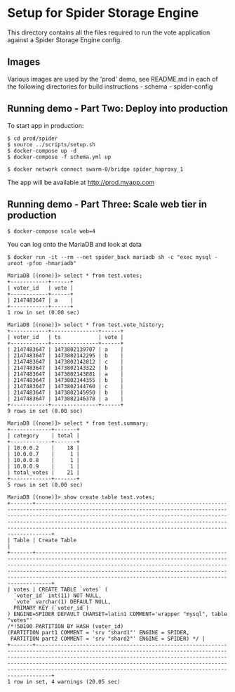 # Setup for Spider Storage Engine
This directory contains all the files required to run the vote application against a Spider Storage Engine config.

## Images

Various images are used by the 'prod' demo, see README.md in each of the following directories for build instructions
    - schema
    - spider-config

## Running demo - Part Two: Deploy into production

To start app in production:

    $ cd prod/spider
    $ source ../scripts/setup.sh
    $ docker-compose up -d
    $ docker-compose -f schema.yml up

    $ docker network connect swarm-0/bridge spider_haproxy_1

The app will be available at http://prod.myapp.com

## Running demo - Part Three: Scale web tier in production

    $ docker-compose scale web=4

You can log onto the MariaDB and look at data

    $ docker run -it --rm --net spider_back mariadb sh -c "exec mysql -uroot -pfoo -hmariadb"

    MariaDB [(none)]> select * from test.votes;
    +------------+------+
    | voter_id   | vote |
    +------------+------+
    | 2147483647 | a    |
    +------------+------+
    1 row in set (0.00 sec)

    MariaDB [(none)]> select * from test.vote_history;
    +------------+---------------+------+
    | voter_id   | ts            | vote |
    +------------+---------------+------+
    | 2147483647 | 1473802139707 | a    |
    | 2147483647 | 1473802142295 | b    |
    | 2147483647 | 1473802142812 | c    |
    | 2147483647 | 1473802143322 | b    |
    | 2147483647 | 1473802143881 | a    |
    | 2147483647 | 1473802144355 | b    |
    | 2147483647 | 1473802144760 | c    |
    | 2147483647 | 1473802145950 | b    |
    | 2147483647 | 1473802146378 | a    |
    +------------+---------------+------+
    9 rows in set (0.00 sec)

    MariaDB [(none)]> select * from test.summary;
    +-------------+-------+
    | category    | total |
    +-------------+-------+
    | 10.0.0.2    |    18 |
    | 10.0.0.7    |     1 |
    | 10.0.0.8    |     1 |
    | 10.0.0.9    |     1 |
    | total_votes |    21 |
    +-------------+-------+
    5 rows in set (0.00 sec)

    MariaDB [(none)]> show create table test.votes;
    +-------+-------------------------------------------------------------------------------------------------------------------------------------------------------------------------------------------------------------------------------------------------------------------------------------------------------------------------------------------------------------------+
    | Table | Create Table                                                                                                                                                                                                                                                                                                                                                      |
    +-------+-------------------------------------------------------------------------------------------------------------------------------------------------------------------------------------------------------------------------------------------------------------------------------------------------------------------------------------------------------------------+
    | votes | CREATE TABLE `votes` (
      `voter_id` int(11) NOT NULL,
      `vote` varchar(1) DEFAULT NULL,
      PRIMARY KEY (`voter_id`)
    ) ENGINE=SPIDER DEFAULT CHARSET=latin1 COMMENT='wrapper "mysql", table "votes"'
    /*!50100 PARTITION BY HASH (voter_id)
    (PARTITION part1 COMMENT = 'srv "shard1"' ENGINE = SPIDER,
     PARTITION part2 COMMENT = 'srv "shard2"' ENGINE = SPIDER) */ |
    +-------+-------------------------------------------------------------------------------------------------------------------------------------------------------------------------------------------------------------------------------------------------------------------------------------------------------------------------------------------------------------------+
    1 row in set, 4 warnings (20.05 sec)


